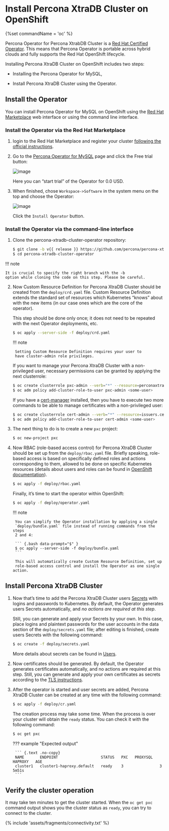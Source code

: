 # Install Percona XtraDB Cluster on OpenShift

{%set commandName = 'oc' %}

Percona Operator for Percona XtrabDB Cluster is a [Red Hat Certified Operator](https://connect.redhat.com/en/partner-with-us/red-hat-openshift-certification). This means that Percona Operator is portable across hybrid clouds and fully supports the Red Hat OpenShift lifecycle.

Installing Percona XtraDB Cluster on OpenShift includes two steps:


* Installing the Percona Operator for MySQL,


* Install Percona XtraDB Cluster using the Operator.

## Install the Operator

You can install Percona Operator for MySQL on OpenShift using the [Red Hat Marketplace](https://marketplace.redhat.com) web interface or using the command line interface.

### Install the Operator via the Red Hat Marketplace


1. login to the Red Hat Marketplace and register your cluster [following the official instructions](https://marketplace.redhat.com/en-us/workspace/clusters/add/register).

2. Go to the [Percona Operator for MySQL](https://marketplace.redhat.com/en-us/products/percona-kubernetes-operator-for-percona-server-for-xtradb-cluster) page and click the Free trial button:

    ![image](assets/images/marketplace-operator-page.png)

    Here you can “start trial” of the Operator for 0.0 USD.

3. When finished, chose `Workspace->Software` in the system menu on the top and choose the Operator:

    ![image](assets/images/marketplace-operator-install.png)

    Click the `Install Operator` button.

### Install the Operator via the command-line interface

1. Clone the percona-xtradb-cluster-operator repository:

    ``` {.bash data-prompt="$" }
    $ git clone -b v{{ release }} https://github.com/percona/percona-xtradb-cluster-operator
    $ cd percona-xtradb-cluster-operator
    ```

!!! note

    It is crucial to specify the right branch with the -b
    option while cloning the code on this step. Please be careful.

2. Now Custom Resource Definition for Percona XtraDB Cluster should be created
    from the `deploy/crd.yaml` file. Custom Resource Definition extends the
    standard set of resources which Kubernetes “knows” about with the new
    items (in our case ones which are the core of the operator).

    This step should be done only once; it does not need to be repeated
    with the next Operator deployments, etc.

    ``` {.bash data-prompt="$" }
    $ oc apply --server-side -f deploy/crd.yaml
    ```

    !!! note

        Setting Custom Resource Definition requires your user to
        have cluster-admin role privileges.

    If you want to manage your Percona XtraDB Cluster with a non-privileged user,
    necessary permissions can be granted by applying the next clusterrole:

    ``` {.bash data-prompt="$" }
    $ oc create clusterrole pxc-admin --verb="*" --resource=perconaxtradbclusters.pxc.percona.com,perconaxtradbclusters.pxc.percona.com/status,perconaxtradbclusterbackups.pxc.percona.com,perconaxtradbclusterbackups.pxc.percona.com/status,perconaxtradbclusterrestores.pxc.percona.com,perconaxtradbclusterrestores.pxc.percona.com/status
    $ oc adm policy add-cluster-role-to-user pxc-admin <some-user>
    ```

    If you have a [cert-manager](https://docs.cert-manager.io/en/release-0.8/getting-started/install/openshift.html) installed, then you have to execute two more commands to be able to     manage certificates with a non-privileged user:

    ``` {.bash data-prompt="$" }
    $ oc create clusterrole cert-admin --verb="*" --resource=issuers.certmanager.k8s.io,certificates.certmanager.k8s.io
    $ oc adm policy add-cluster-role-to-user cert-admin <some-user>
    ```

3. The next thing to do is to create a new `pxc` project:

    ``` {.bash data-prompt="$" }
    $ oc new-project pxc
    ```

4. Now RBAC (role-based access control) for Percona XtraDB Cluster should be set
    up from the `deploy/rbac.yaml` file. Briefly speaking, role-based access is
    based on specifically defined roles and actions corresponding to
    them, allowed to be done on specific Kubernetes resources (details
    about users and roles can be found in [OpenShift documentation](https://docs.openshift.com/enterprise/3.0/architecture/additional_concepts/authorization.html)).

    ``` {.bash data-prompt="$" }
    $ oc apply -f deploy/rbac.yaml
    ```

    Finally, it’s time to start the operator within OpenShift:

    ``` {.bash data-prompt="$" }
    $ oc apply -f deploy/operator.yaml
    ```

    !!! note

        You can simplify the Operator installation by applying a single
        `deploy/bundle.yaml` file instead of running commands from the steps
        2 and 4:
        
        ``` {.bash data-prompt="$" }
        $ oc apply --server-side -f deploy/bundle.yaml
        ```
        
        This will automatically create Custom Resource Definition, set up
        role-based access control and install the Operator as one single action.

## Install Percona XtraDB Cluster

1. Now that’s time to add the Percona XtraDB Cluster users [Secrets](https://kubernetes.io/docs/concepts/configuration/secret/)
    with logins and passwords to Kubernetes. By default, the Operator generates
    users Secrets automatically, and *no actions are required at this step*.
    
    Still, you can generate and apply your Secrets by your own. In this case,
    place logins and plaintext passwords for the user accounts in the data
    section of the `deploy/secrets.yaml` file; after editing is finished, create
    users Secrets with the following command:

    ``` {.bash data-prompt="$" }
    $ oc create -f deploy/secrets.yaml
    ```

    More details about secrets can be found in [Users](users.md#users).

2. Now certificates should be generated. By default, the Operator generates
    certificates automatically, and no actions are required at this step. Still,
    you can generate and apply your own certificates as secrets according
    to the [TLS instructions](TLS.md#tls).

3. After the operator is started and user secrets are added, Percona
    XtraDB Cluster can be created at any time with the following command:

    ``` {.bash data-prompt="$" }
    $ oc apply -f deploy/cr.yaml
    ```

    The creation process may take some time. When the process is over your
    cluster will obtain the `ready` status. You can check it with the following
    command:

    ``` {.bash data-prompt="$" }
    $ oc get pxc
    ```

    ??? example "Expected output"

        ``` {.text .no-copy}
        NAME       ENDPOINT                   STATUS   PXC   PROXYSQL   HAPROXY   AGE
        cluster1   cluster1-haproxy.default   ready    3                3         5m51s
        ```

## Verify the cluster operation

It may take ten minutes to get the cluster started. When the `oc get pxc`
command output shows you the cluster status as `ready`, you can try to connect
to the cluster.

{% include 'assets/fragments/connectivity.txt' %}
